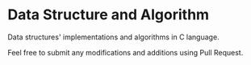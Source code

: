 # Data Structure and Algorithm

Data structures' implementations and algorithms in C language.

Feel free to submit any modifications and additions using Pull Request.
